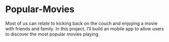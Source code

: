 # Popular-Movies 
Most of us can relate to kicking back on the couch and enjoying a movie with friends and family. In this project, I’ll build an mobile app to allow users to discover the most popular movies playing.
